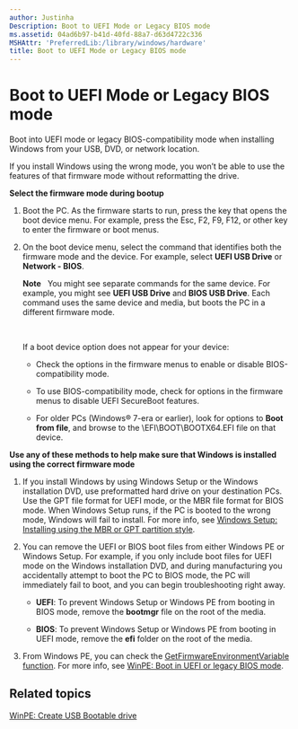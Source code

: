 ```yaml
---
author: Justinha
Description: Boot to UEFI Mode or Legacy BIOS mode
ms.assetid: 04ad6b97-b41d-40fd-88a7-d63d4722c336
MSHAttr: 'PreferredLib:/library/windows/hardware'
title: Boot to UEFI Mode or Legacy BIOS mode
---
```


# Boot to UEFI Mode or Legacy BIOS mode


Boot into UEFI mode or legacy BIOS-compatibility mode when installing Windows from your USB, DVD, or network location.

If you install Windows using the wrong mode, you won’t be able to use the features of that firmware mode without reformatting the drive.

**Select the firmware mode during bootup**

1.  Boot the PC. As the firmware starts to run, press the key that opens the boot device menu. For example, press the Esc, F2, F9, F12, or other key to enter the firmware or boot menus.

2.  On the boot device menu, select the command that identifies both the firmware mode and the device. For example, select **UEFI USB Drive** or **Network - BIOS**.

    **Note**  
    You might see separate commands for the same device. For example, you might see **UEFI USB Drive** and **BIOS USB Drive**. Each command uses the same device and media, but boots the PC in a different firmware mode.

     

    If a boot device option does not appear for your device:

    -   Check the options in the firmware menus to enable or disable BIOS-compatibility mode.

    -   To use BIOS-compatibility mode, check for options in the firmware menus to disable UEFI SecureBoot features.

    -   For older PCs (Windows® 7-era or earlier), look for options to **Boot from file**, and browse to the \\EFI\\BOOT\\BOOTX64.EFI file on that device.

**Use any of these methods to help make sure that Windows is installed using the correct firmware mode**

1.  If you install Windows by using Windows Setup or the Windows installation DVD, use preformatted hard drive on your destination PCs. Use the GPT file format for UEFI mode, or the MBR file format for BIOS mode. When Windows Setup runs, if the PC is booted to the wrong mode, Windows will fail to install. For more info, see [Windows Setup: Installing using the MBR or GPT partition style](windows-setup-installing-using-the-mbr-or-gpt-partition-style.md).

2.  You can remove the UEFI or BIOS boot files from either Windows PE or Windows Setup. For example, if you only include boot files for UEFI mode on the Windows installation DVD, and during manufacturing you accidentally attempt to boot the PC to BIOS mode, the PC will immediately fail to boot, and you can begin troubleshooting right away.

    -   **UEFI**: To prevent Windows Setup or Windows PE from booting in BIOS mode, remove the **bootmgr** file on the root of the media.

    -   **BIOS**: To prevent Windows Setup or Windows PE from booting in UEFI mode, remove the **efi** folder on the root of the media.

3.  From Windows PE, you can check the [GetFirmwareEnvironmentVariable function](http://go.microsoft.com/fwlink/p/?LinkId=698644). For more info, see [WinPE: Boot in UEFI or legacy BIOS mode](winpe-boot-in-uefi-or-legacy-bios-mode.md).

## <span id="related_topics"></span>Related topics


[WinPE: Create USB Bootable drive](winpe-create-usb-bootable-drive.md)

 

 






